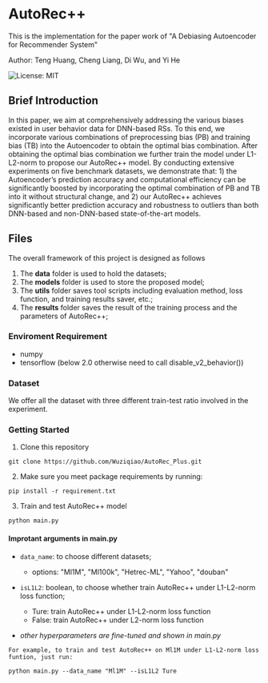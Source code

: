 # AutoRec++
This is the implementation for the paper work of "A Debiasing Autoencoder for Recommender System"

Author: Teng Huang, Cheng Liang, Di Wu, and Yi He

![License: MIT](https://img.shields.io/badge/License-MIT-green.svg)
## Brief Introduction
In this paper, we aim at comprehensively addressing the various biases existed in user behavior data for DNN-based RSs. To this end, we incorporate various combinations of preprocessing bias (PB) and training bias (TB) into the Autoencoder to obtain the optimal bias combination. After obtaining the optimal bias combination we further train the model under L1-L2-norm to propose our AutoRec++ model. By conducting extensive experiments on five benchmark datasets, we demonstrate that: 1) the Autoencoder’s prediction accuracy and computational efficiency can be significantly boosted by incorporating the optimal combination of PB and TB into it without structural change, and 2) our AutoRec++ achieves significantly better prediction accuracy and robustness to outliers than both DNN-based and non-DNN-based state-of-the-art models.

## Files

The overall framework of this project is designed as follows

1. The **data** folder is used to hold the datasets;
2. The **models** folder is used to store the proposed model;
3. The **utils** folder saves tool scripts including evaluation method, loss function, and training results saver, etc.;
4. The **results** folder saves the result of the training process and the parameters of AutoRec++;

### Enviroment Requirement
- numpy
- tensorflow (below 2.0 otherwise need to call disable_v2_behavior())

### Dataset
We offer all the dataset with three different train-test ratio involved in the experiment.


### Getting Started
1. Clone this repository

```angular2html
git clone https://github.com/Wuziqiao/AutoRec_Plus.git
```

2. Make sure you meet package requirements by running:

```angular2html
pip install -r requirement.txt
```
3. Train and test AutoRec++ model

```angular2html
python main.py
```

#### Improtant arguments in main.py
- `data_name`: to choose different datasets;
  - options: "Ml1M", "Ml100k", "Hetrec-ML", "Yahoo", "douban"
- `isL1L2`: boolean, to choose whether train AutoRec++ under L1-L2-norm loss function;
  - Ture: train AutoRec++ under L1-L2-norm loss function
  - False: train AutoRec++ under L2-norm loss function

- _other hyperparameters are fine-tuned and shown in main.py_

``
For example, to train and test AutoRec++ on Ml1M under L1-L2-norm loss funtion, just run:
``
```angular2html
python main.py --data_name "Ml1M" --isL1L2 Ture
```